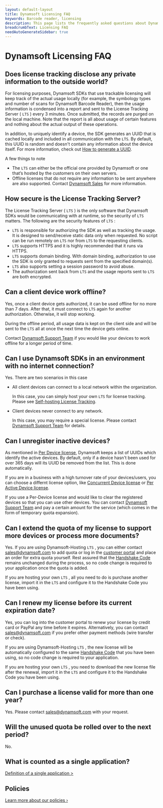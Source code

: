 ```yaml
---
layout: default-layout
title: Dynamsoft Licensing FAQ
keywords: Barcode reader, licensing
description: This page lists the frequently asked questions about Dynamsoft's License Tracking Server.
breadcrumbText: Licensing FAQ
needAutoGenerateSidebar: true
---
```


# Dynamsoft Licensing FAQ

## Does license tracking disclose any private information to the outside world?

For licensing purposes, Dynamsoft SDKs that use trackable licensing will keep track of the actual usage locally (for example, the symbology types and number of scans for Dynamsoft Barcode Reader), then the usage information is condensed into a report and sent to the License Tracking Server ( `LTS` ) every 3 minutes. Once submitted, the records are purged on the local machine. Note that the report is all about usage of certain features and nothing about the actual output of these operations.

In addition, to uniquely identify a device, the SDK generates an UUID that is cached locally and included in all communication with the `LTS`. By default, this UUID is random and doesn't contain any information about the device itself. For more information, check out [How to generate a UUID]({{site.about}}terms.html#generate-a-uuid).

A few things to note

* The `LTS` can either be the official one provided by Dynamsoft or one that’s hosted by the customers on their own servers.
* Offline licenses that do not require any information to be sent anywhere are also supported. Contact [Dynamsoft Sales](mailto:sales@dynamsoft.com) for more information.

## How secure is the License Tracking Server?

The License Tracking Server ( `LTS` ) is the only software that Dynamsoft SDKs would be communicating with at runtime, so the security of `LTS` matters. The following are the security features of `LTS` :

* `LTS` is responsible for authorizing the SDK as well as tracking the usage. It is designed to send/receive static data only when requested. No script can be run remotely on `LTS` nor from `LTS` to the requesting clients.
* `LTS` supports HTTPS and it is highly recommended that it runs via HTTPS.
* `LTS` supports domain binding. With domain binding, authorization to use the SDK is only granted to requests sent from the specified domain(s).
* `LTS` also supports setting a session password to avoid abuse.
* The authorization sent back from `LTS` and the usage reports sent to `LTS` are both encrypted.

## Can a client device work offline?

Yes, once a client device gets authorized, it can be used offline for no more than 7 days. After that, it must connect to `LTS` again for another authorization. Otherwise, it will stop working.

During the offline period, all usage data is kept on the client side and will be sent to the `LTS` all at once the next time the device gets online.

Contact [Dynamsoft Support Team](mailto:support@dynamsoft.com) if you would like your devices to work offline for a longer period of time.

## Can I use Dynamsoft SDKs in an environment with no internet connection?

Yes. There are two scenarios in this case

* All client devices can connect to a local network within the organization.

  In this case, you can simply host your own `LTS` for license tracking. Please see [Self-hosting License Tracking]({{site.selfhosting}}index.html).

* Client devices never connect to any network.

  In this case, you may require a special license. Please contact [Dynamsoft Support Team](mailto:support@dynamsoft.com) for details.

## Can I unregister inactive devices?

As mentioned in [Per Device license]({{site.about}}licensetypes.html#per-device), Dynamsoft keeps a list of UUIDs which identify the active devices. By default, only if a device hasn't been used for over 365 days will its UUID be removed from the list. This is done automatically.

If you are in a business with a high turnover rate of your devices/users, you can choose a differnt license option, like [Concurrent Device license]({{site.about}}licensetypes.html#cucurrent-device) or [Per Active Device license]({{site.about}}licensetypes.html#per-active-device).

If you use a Per-Device license and would like to clear the registered devices so that you can use other devices. You can contact [Dynamsoft Support Team](mailto:support@dynamsoft.com) and pay a certain amount for the service (which comes in the form of temporary quota expansion).

## Can I extend the quota of my license to support more devices or process more documents?

Yes. If you are using Dynamsoft-Hosting `LTS` , you can either contact [sales@dynamsoft.com](mailto:sales@dynamsoft.com) to add quota or log in the [customer portal](https://www.dynamsoft.com/customer/order/list) and place an order for extra quota yourself. Rest assured that the [Handshake Code]({{site.about}}terms.html#handshake-code) remains unchanged during the process, so no code change is required to your application once the quota is added.

If you are hosting your own `LTS` , all you need to do is purchase another license, import it in the `LTS` and configure it to the Handshake Code you have been using.

## Can I renew my license before its current expiration date?

Yes, you can log into the customer portal to renew your license by credit card or PayPal any time before it expires. Alternatively, you can contact [sales@dynamsoft.com](mailto:sales@dynamsoft.com) if you prefer other payment methods (wire transfer or check).

If you are using Dynamsoft-Hosting `LTS` , the new license will be automatically configured to the same [Handshake Code]({{site.about}}terms.html#handshake-code) that you have been using, so no code change is required to your application.

If you are hosting your own `LTS` , you need to download the new license file after the renewal, import it in the `LTS` and configure it to the Handshake Code you have been using.

## Can I purchase a license valid for more than one year?

Yes. Please contact [sales@dynamsoft.com](mailto:sales@dynamsoft.com) with your request.

## Will the unused quota be rolled over to the next period?

No.

## What is counted as a single application?

[Definition of a single application >](https://www.dynamsoft.com/Products/single-application.aspx)

## Policies

[Learn more about our policies ›](https://www.dynamsoft.com/Products/policies.aspx)
